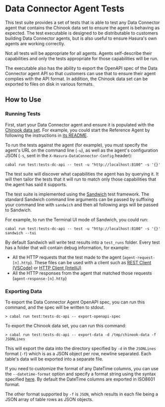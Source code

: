 # Data Connector Agent Tests
This test suite provides a set of tests that is able to test any Data Connector agent that contains the Chinook data set to ensure the agent is behaving as expected. The test executable is designed to be distributable to customers building Data Connector agents, but is also useful to ensure Hasura's own agents are working correctly.

Not all tests will be appropriate for all agents. Agents self-describe their capabilities and only the tests appropriate for those capabilities will be run.

The executable also has the ability to export the OpenAPI spec of the Data Connector agent API so that customers can use that to ensure their agent complies with the API format. In addition, the Chinook data set can be exported to files on disk in various formats.

## How to Use
### Running Tests
First, start your Data Connector agent and ensure it is populated with the [Chinook data set](https://github.com/lerocha/chinook-database/). For example, you could start the Reference Agent by following the instructions in [its README](../../dc-agents/reference/README.md).

To run the tests against the agent (for example), you must specify the agent's URL on the command line (`-u`), as well as the agent's configuration JSON (`-s`, sent in the `X-Hasura-DataConnector-Config` header):

```
cabal run test:tests-dc-api -- test -u "http://localhost:8100" -s '{}'
```

The test suite will discover what capabilities the agent has by querying it. It will then tailor the tests that it will run to match only those capabilities that the agent has said it supports.

The test suite is implemented using the [Sandwich](https://codedownio.github.io/sandwich/) test framework. The standard Sandwich command line arguments can be passed by suffixing your command line with `sandwich` and then all following args will be passed to Sandwich.

For example, to run the Terminal UI mode of Sandwich, you could run:

```
cabal run test:tests-dc-api -- test -u "http://localhost:8100" -s '{}' sandwich --tui
```

By default Sandwich will write test results into a `test_runs` folder. Every test has a folder that will contain debug information, for example:
- All the HTTP requests that the test made to the agent (`agent-request-[n].http`). These files can be used with a client such as [REST Client (VSCode)](https://github.com/Huachao/vscode-restclient) or [HTTP Client (IntelliJ)](https://www.jetbrains.com/help/idea/http-client-in-product-code-editor.html)
- All the HTTP responses from the agent that matched those requests (`agent-response-[n].http`)

### Exporting Data
To export the Data Connector Agent OpenAPI spec, you can run this command, and the spec will be written to stdout.

```
> cabal run test:tests-dc-api -- export-openapi-spec
```

To export the Chinook data set, you can run this command:
```
> cabal run test:tests-dc-api -- export-data -d /tmp/chinook-data -f JSONLines
```

This will export the data into the directory specified by `-d` in the `JSONLines` format (`-f`) which is as a JSON object per row, newline separated. Each table's data will be exported into a separate file.

If you need to customize the format of any DateTime columns, you can use the `--datetime-format` option and specify a format string using the syntax specified [here](https://hackage.haskell.org/package/time-1.12.2/docs/Data-Time-Format.html#v:formatTime). By default the DateTime columns are exported in ISO8601 format.

The other format supported by `-f` is `JSON`, which results in each file being a JSON array of table rows as JSON objects.
